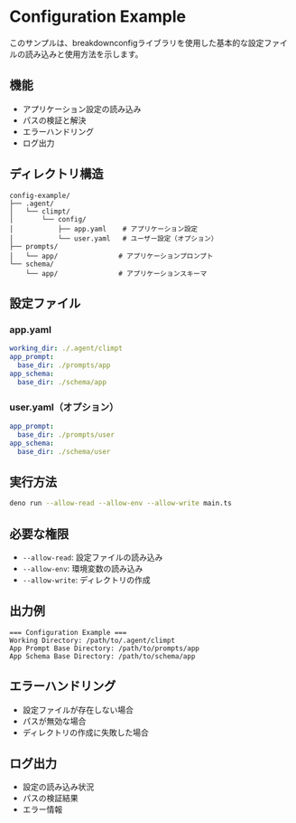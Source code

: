 # Configuration Example

このサンプルは、breakdownconfigライブラリを使用した基本的な設定ファイルの読み込みと使用方法を示します。

## 機能

- アプリケーション設定の読み込み
- パスの検証と解決
- エラーハンドリング
- ログ出力

## ディレクトリ構造

```
config-example/
├── .agent/
│   └── climpt/
│       └── config/
│           ├── app.yaml    # アプリケーション設定
│           └── user.yaml   # ユーザー設定（オプション）
├── prompts/
│   └── app/               # アプリケーションプロンプト
└── schema/
    └── app/               # アプリケーションスキーマ
```

## 設定ファイル

### app.yaml

```yaml
working_dir: ./.agent/climpt
app_prompt:
  base_dir: ./prompts/app
app_schema:
  base_dir: ./schema/app
```

### user.yaml（オプション）

```yaml
app_prompt:
  base_dir: ./prompts/user
app_schema:
  base_dir: ./schema/user
```

## 実行方法

```bash
deno run --allow-read --allow-env --allow-write main.ts
```

## 必要な権限

- `--allow-read`: 設定ファイルの読み込み
- `--allow-env`: 環境変数の読み込み
- `--allow-write`: ディレクトリの作成

## 出力例

```
=== Configuration Example ===
Working Directory: /path/to/.agent/climpt
App Prompt Base Directory: /path/to/prompts/app
App Schema Base Directory: /path/to/schema/app
```

## エラーハンドリング

- 設定ファイルが存在しない場合
- パスが無効な場合
- ディレクトリの作成に失敗した場合

## ログ出力

- 設定の読み込み状況
- パスの検証結果
- エラー情報
